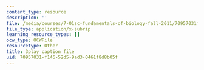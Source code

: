 ```yaml
---
content_type: resource
description: ''
file: /media/courses/7-01sc-fundamentals-of-biology-fall-2011/70957031f14652d59ad30461f8d8b05f_uERjKWXO4NQ.vtt
file_type: application/x-subrip
learning_resource_types: []
ocw_type: OCWFile
resourcetype: Other
title: 3play caption file
uid: 70957031-f146-52d5-9ad3-0461f8d8b05f
---
```

